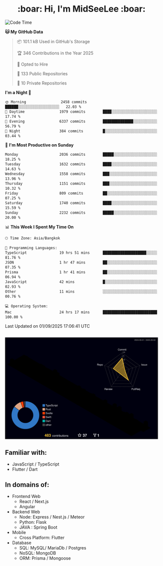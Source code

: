 <h1 align="center"> :boar: Hi, I'm MidSeeLee :boar:</h1>
 
<!--START_SECTION:waka-->
![Code Time](http://img.shields.io/badge/Code%20Time-3%2C368%20hrs%2018%20mins-blue)

**🐱 My GitHub Data** 

> 📦 101.1 kB Used in GitHub's Storage 
 > 
> 🏆 346 Contributions in the Year 2025
 > 
> 💼 Opted to Hire
 > 
> 📜 133 Public Repositories 
 > 
> 🔑 10 Private Repositories 
 > 
**I'm a Night 🦉** 

```text
🌞 Morning                2458 commits        ██████░░░░░░░░░░░░░░░░░░░   22.03 % 
🌆 Daytime                1979 commits        ████░░░░░░░░░░░░░░░░░░░░░   17.74 % 
🌃 Evening                6337 commits        ██████████████░░░░░░░░░░░   56.79 % 
🌙 Night                  384 commits         █░░░░░░░░░░░░░░░░░░░░░░░░   03.44 % 
```
📅 **I'm Most Productive on Sunday** 

```text
Monday                   2036 commits        █████░░░░░░░░░░░░░░░░░░░░   18.25 % 
Tuesday                  1632 commits        ████░░░░░░░░░░░░░░░░░░░░░   14.63 % 
Wednesday                1558 commits        ███░░░░░░░░░░░░░░░░░░░░░░   13.96 % 
Thursday                 1151 commits        ███░░░░░░░░░░░░░░░░░░░░░░   10.32 % 
Friday                   809 commits         ██░░░░░░░░░░░░░░░░░░░░░░░   07.25 % 
Saturday                 1740 commits        ████░░░░░░░░░░░░░░░░░░░░░   15.59 % 
Sunday                   2232 commits        █████░░░░░░░░░░░░░░░░░░░░   20.00 % 
```


📊 **This Week I Spent My Time On** 

```text
🕑︎ Time Zone: Asia/Bangkok

💬 Programming Languages: 
TypeScript               19 hrs 51 mins      ████████████████████░░░░░   81.76 % 
JSON                     1 hr 47 mins        ██░░░░░░░░░░░░░░░░░░░░░░░   07.35 % 
Prisma                   1 hr 41 mins        ██░░░░░░░░░░░░░░░░░░░░░░░   06.94 % 
JavaScript               42 mins             █░░░░░░░░░░░░░░░░░░░░░░░░   02.93 % 
Other                    11 mins             ░░░░░░░░░░░░░░░░░░░░░░░░░   00.76 % 

💻 Operating System: 
Mac                      24 hrs 17 mins      █████████████████████████   100.00 % 
```


 Last Updated on 01/09/2025 17:06:41 UTC
<!--END_SECTION:waka-->

##

![](./profile-3d-contrib/profile-night-rainbow.svg)

## Familiar with:
- JavaScript / TypeScript
- Flutter / Dart

## In domains of:
- Frontend Web
  - React / Next.js
  - Angular
- Backend Web
  - Node: Express / Nest.js / Meteor
  - Python: Flask
  - JAVA : Spring Boot
- Mobile
  - Cross Platform: Flutter
- Database
  - SQL: MySQL/ MariaDb / Postgres
  - NoSQL: MongoDB
  - ORM: Prisma / Mongoose
